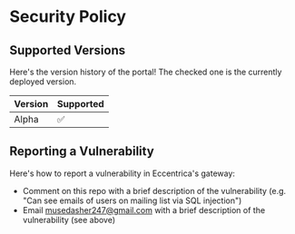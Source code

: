 # Security Policy

## Supported Versions

Here's the version history of the portal! The checked one is the currently deployed version.

| Version | Supported          |
| ------- | ------------------ |
| Alpha   | :white_check_mark: |

## Reporting a Vulnerability
Here's how to report a vulnerability in Eccentrica's gateway:
- Comment on this repo with a brief description of the vulnerability (e.g. "Can see emails of users on mailing list via SQL injection")
- Email musedasher247@gmail.com with a brief description of the vulnerability (see above)
